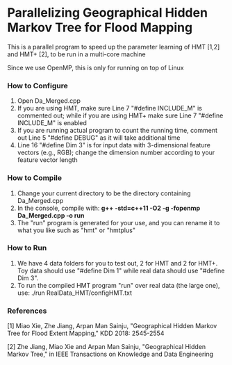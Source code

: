 # Parallelizing Geographical Hidden Markov Tree for Flood Mapping

This is a parallel program to speed up the parameter learning of HMT [1,2] and HMT+ [2], to be run in a multi-core machine

Since we use OpenMP, this is only for running on top of Linux

### How to Configure

1. Open Da_Merged.cpp
2. If you are using HMT, make sure Line 7 "#define INCLUDE_M" is commented out; while if you are using HMT+ make sure Line 7 "#define INCLUDE_M" is enabled
3. If you are running actual program to count the running time, comment out Line 5 "#define DEBUG" as it will take additional time
4. Line 16 "#define Dim 3" is for input data with 3-dimensional feature vectors (e.g., RGB); change the dimension number according to your feature vector length

### How to Compile

1. Change your current directory to be the directory containing Da_Merged.cpp
2. In the console, compile with: **g++ -std=c++11 -O2 -g -fopenmp Da_Merged.cpp -o run**
3. The "run" program is generated for your use, and you can rename it to what you like such as "hmt" or "hmtplus"

### How to Run

1. We have 4 data folders for you to test out, 2 for HMT and 2 for HMT+. Toy data should use "#define Dim 1" while real data should use "#define Dim 3".
2. To run the compiled HMT program "run" over real data (the large one), use: ./run RealData_HMT/configHMT.txt

### References

[1] Miao Xie, Zhe Jiang, Arpan Man Sainju, "Geographical Hidden Markov Tree for Flood Extent Mapping," KDD 2018: 2545-2554

[2] Zhe Jiang, Miao Xie and Arpan Man Sainju, "Geographical Hidden Markov Tree," in IEEE Transactions on Knowledge and Data Engineering